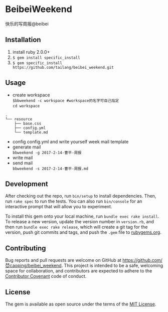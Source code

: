 # BeibeiWeekend
快乐的写周报@beibei
## Installation
1. install ruby 2.0.0+
2. `$ gem install specific_install`
3. `$ gem specific_install https://github.com/tailang/beibei_weekend.git`

## Usage

* create workspace  
`$bbweekend -c workspace #workspace的名字可自己指定`  
`cd workspace`  
```
.
└── resource
    ├── base.css
    ├── config.yml
    └── template.md
```
* config config.yml and write yourself week mail template
* generate mail  
`bbweekend -g 2017-2-14-曹平-周报` 
* write mail
* send mail  
`bbweekend -s 2017-2-14-曹平-周报.md`

## Development

After checking out the repo, run `bin/setup` to install dependencies. Then, run `rake spec` to run the tests. You can also run `bin/console` for an interactive prompt that will allow you to experiment.

To install this gem onto your local machine, run `bundle exec rake install`. To release a new version, update the version number in `version.rb`, and then run `bundle exec rake release`, which will create a git tag for the version, push git commits and tags, and push the `.gem` file to [rubygems.org](https://rubygems.org).

## Contributing

Bug reports and pull requests are welcome on GitHub at https://github.com/😈caoping/beibei_weekend. This project is intended to be a safe, welcoming space for collaboration, and contributors are expected to adhere to the [Contributor Covenant](http://contributor-covenant.org) code of conduct.


## License

The gem is available as open source under the terms of the [MIT License](http://opensource.org/licenses/MIT).

